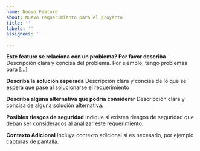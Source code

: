 ```yaml
---
name: Nuevo Feature
about: Nuevo requerimiento para el proyecto
title: ''
labels: ''
assignees: ''

---
```


**Este feature se relaciona con un problema? Por favor describa**
Descripción clara y concisa del problema. Por ejemplo, tengo problemas para [...]

**Describa la solución esperada**
Descripción clara y concisa de lo que se espera que pase al solucionarse el requerimiento

**Describa alguna alternativa que podría considerar**
Descripción clara y concisa de alguna solución alternativa.

**Posibles riesgos de seguridad**
Indique si existen riesgos de seguridad que deban ser considerados al analizar este requerimiento.

**Contexto Adicional**
Incluya contexto adicional si es necesario, por ejemplo capturas de pantalla.
